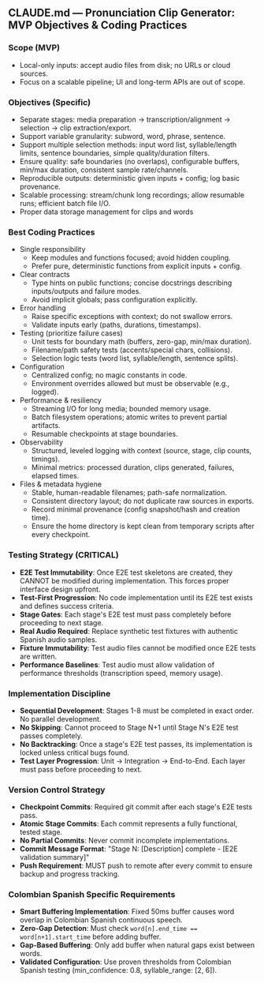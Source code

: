 ## CLAUDE.md — Pronunciation Clip Generator: MVP Objectives & Coding Practices

### Scope (MVP)
- Local-only inputs: accept audio files from disk; no URLs or cloud sources.
- Focus on a scalable pipeline; UI and long-term APIs are out of scope.

### Objectives (Specific)
- Separate stages: media preparation → transcription/alignment → selection → clip extraction/export.
- Support variable granularity: subword, word, phrase, sentence.
- Support multiple selection methods: input word list, syllable/length limits, sentence boundaries, simple quality/duration filters.
- Ensure quality: safe boundaries (no overlaps), configurable buffers, min/max duration, consistent sample rate/channels.
- Reproducible outputs: deterministic given inputs + config; log basic provenance.
- Scalable processing: stream/chunk long recordings; allow resumable runs; efficient batch file I/O.
- Proper data storage management for clips and words

### Best Coding Practices
- Single responsibility
  - Keep modules and functions focused; avoid hidden coupling.
  - Prefer pure, deterministic functions from explicit inputs + config.
- Clear contracts
  - Type hints on public functions; concise docstrings describing inputs/outputs and failure modes.
  - Avoid implicit globals; pass configuration explicitly.
- Error handling
  - Raise specific exceptions with context; do not swallow errors.
  - Validate inputs early (paths, durations, timestamps).
- Testing (prioritize failure cases)
  - Unit tests for boundary math (buffers, zero-gap, min/max duration).
  - Filename/path safety tests (accents/special chars, collisions).
  - Selection logic tests (word list, syllable/length, sentence splits).
- Configuration
  - Centralized config; no magic constants in code.
  - Environment overrides allowed but must be observable (e.g., logged).
- Performance & resiliency
  - Streaming I/O for long media; bounded memory usage.
  - Batch filesystem operations; atomic writes to prevent partial artifacts.
  - Resumable checkpoints at stage boundaries.
- Observability
  - Structured, leveled logging with context (source, stage, clip counts, timings).
  - Minimal metrics: processed duration, clips generated, failures, elapsed times.
- Files & metadata hygiene
  - Stable, human-readable filenames; path-safe normalization.
  - Consistent directory layout; do not duplicate raw sources in exports.
  - Record minimal provenance (config snapshot/hash and creation time).
  - Ensure the home directory is kept clean from temporary scripts after every checkpoint.

### Testing Strategy (CRITICAL)
- **E2E Test Immutability**: Once E2E test skeletons are created, they CANNOT be modified during implementation. This forces proper interface design upfront.
- **Test-First Progression**: No code implementation until its E2E test exists and defines success criteria.
- **Stage Gates**: Each stage's E2E test must pass completely before proceeding to next stage.
- **Real Audio Required**: Replace synthetic test fixtures with authentic Spanish audio samples.
- **Fixture Immutability**: Test audio files cannot be modified once E2E tests are written.
- **Performance Baselines**: Test audio must allow validation of performance thresholds (transcription speed, memory usage).

### Implementation Discipline
- **Sequential Development**: Stages 1-8 must be completed in exact order. No parallel development.
- **No Skipping**: Cannot proceed to Stage N+1 until Stage N's E2E test passes completely.
- **No Backtracking**: Once a stage's E2E test passes, its implementation is locked unless critical bugs found.
- **Test Layer Progression**: Unit → Integration → End-to-End. Each layer must pass before proceeding to next.

### Version Control Strategy
- **Checkpoint Commits**: Required git commit after each stage's E2E tests pass.
- **Atomic Stage Commits**: Each commit represents a fully functional, tested stage.
- **No Partial Commits**: Never commit incomplete implementations.
- **Commit Message Format**: "Stage N: [Description] complete - [E2E validation summary]"
- **Push Requirement**: MUST push to remote after every commit to ensure backup and progress tracking.

### Colombian Spanish Specific Requirements
- **Smart Buffering Implementation**: Fixed 50ms buffer causes word overlap in Colombian Spanish continuous speech.
- **Zero-Gap Detection**: Must check `word[n].end_time == word[n+1].start_time` before adding buffer.
- **Gap-Based Buffering**: Only add buffer when natural gaps exist between words.
- **Validated Configuration**: Use proven thresholds from Colombian Spanish testing (min_confidence: 0.8, syllable_range: [2, 6]).
